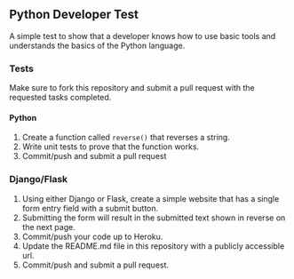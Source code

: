 ## Python Developer Test

A simple test to show that a developer knows how to use basic tools and understands the basics of the Python language.

###  Tests

Make sure to fork this repository and submit a pull request with the requested tasks completed.

#### Python

1. Create a function called `reverse()` that reverses a string.
1. Write unit tests to prove that the function works.
1. Commit/push and submit a pull request

### Django/Flask

1. Using either Django or Flask, create a simple website that has a single form entry field with a submit button.
1. Submitting the form will result in the submitted text shown in reverse on the next page.
1. Commit/push your code up to Heroku.
1. Update the README.md file in this repository with a publicly accessible url.
1. Commit/push and submit a pull request.